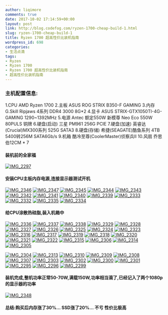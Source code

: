```yaml
---
author: liqimore
comments: true
date: 2017-10-02 17:14:59+00:00
layout: post
link: http://blog.codefog.com/ryzen-1700-cheap-build-1.html
slug: ryzen-1700-cheap-build-1
title: Ryzen 1700 超高性价比装机指南
wordpress_id: 698
categories:
- 生活点滴
tags:
- Ryzen
- Ryzen 1700
- Ryzen 1700 超高性价比装机指南
- 超高性价比装机指南
---
```


### 主机配置信息:


1.CPU AMD Ryzen 1700
2.主板 ASUS ROG STRIX B350-F GAMING
3.内存 G.Skill Ripjaws 4系列 DDR4 3000 8G*2
4.显卡 ASUS STRIX-GTX1050TI-4G-GAMING 1290~1392MHz
5.电源 Antec 额定550W 新模尊 Neo Eco 550W 80PULS 铜牌
6.硬盘(启动) 三星 PM961 256G PCIE
7.硬盘(加速) 英睿达(Crucial)MX300系列 525G SATA3
8.硬盘(存储) 希捷(SEAGATE)酷鱼系列 4TB 5400转256M SATA6Gb/s
9.机箱 酷冷至尊(CoolerMaster)侦察兵II
10.风扇 乔思伯12CM * 7


#### 装机前的全家福


[![IMG_2297](https://static.timelovelife.com/old/2017/10/IMG_2297-576x1024.jpg)](https://static.timelovelife.com/old/2017/10/IMG_2297.jpg)


#### 安装CPU主板内存电源,连接显示器测试开机


[![IMG_2346](https://static.timelovelife.com/old/2017/10/IMG_2346-768x1024.jpg)](https://static.timelovelife.com/old/2017/10/IMG_2346.jpg) [![IMG_2347](https://static.timelovelife.com/old/2017/10/IMG_2347-768x1024.jpg)](https://static.timelovelife.com/old/2017/10/IMG_2347.jpg) [![IMG_2345](https://static.timelovelife.com/old/2017/10/IMG_2345-1024x768.jpg)](https://static.timelovelife.com/old/2017/10/IMG_2345.jpg) [![IMG_2344](https://static.timelovelife.com/old/2017/10/IMG_2344-1024x768.jpg)](https://static.timelovelife.com/old/2017/10/IMG_2344.jpg) [![IMG_2343](https://static.timelovelife.com/old/2017/10/IMG_2343-1024x768.jpg)](https://static.timelovelife.com/old/2017/10/IMG_2343.jpg) [![IMG_2342](https://static.timelovelife.com/old/2017/10/IMG_2342-1024x768.jpg)](https://static.timelovelife.com/old/2017/10/IMG_2342.jpg) [![IMG_2341](https://static.timelovelife.com/old/2017/10/IMG_2341-768x1024.jpg)](https://static.timelovelife.com/old/2017/10/IMG_2341.jpg) [![IMG_2340](https://static.timelovelife.com/old/2017/10/IMG_2340-768x1024.jpg)](https://static.timelovelife.com/old/2017/10/IMG_2340.jpg) [![IMG_2339](https://static.timelovelife.com/old/2017/10/IMG_2339-768x1024.jpg)](https://static.timelovelife.com/old/2017/10/IMG_2339.jpg) [![IMG_2333](https://static.timelovelife.com/old/2017/10/IMG_2333-768x1024.jpg)](https://static.timelovelife.com/old/2017/10/IMG_2333.jpg) [![IMG_2332](https://static.timelovelife.com/old/2017/10/IMG_2332-768x1024.jpg)](https://static.timelovelife.com/old/2017/10/IMG_2332.jpg) [![IMG_2335](https://static.timelovelife.com/old/2017/10/IMG_2335-1024x768.jpg)](https://static.timelovelife.com/old/2017/10/IMG_2335.jpg) [![IMG_2334](https://static.timelovelife.com/old/2017/10/IMG_2334-768x1024.jpg)](https://static.timelovelife.com/old/2017/10/IMG_2334.jpg)


#### 给CPU涂散热硅脂,装入机箱中


[![IMG_2336](https://static.timelovelife.com/old/2017/10/IMG_2336-768x1024.jpg)](https://static.timelovelife.com/old/2017/10/IMG_2336.jpg) [![IMG_2337](https://static.timelovelife.com/old/2017/10/IMG_2337-768x1024.jpg)](https://static.timelovelife.com/old/2017/10/IMG_2337.jpg) [![IMG_2338](https://static.timelovelife.com/old/2017/10/IMG_2338-768x1024.jpg)](https://static.timelovelife.com/old/2017/10/IMG_2338.jpg) [![IMG_2329](https://static.timelovelife.com/old/2017/10/IMG_2329-1024x768.jpg)](https://static.timelovelife.com/old/2017/10/IMG_2329.jpg) [![IMG_2328](https://static.timelovelife.com/old/2017/10/IMG_2328-1024x768.jpg)](https://static.timelovelife.com/old/2017/10/IMG_2328.jpg) [![IMG_2327](https://static.timelovelife.com/old/2017/10/IMG_2327-768x1024.jpg)](https://static.timelovelife.com/old/2017/10/IMG_2327.jpg) [![IMG_2326](https://static.timelovelife.com/old/2017/10/IMG_2326-768x1024.jpg)](https://static.timelovelife.com/old/2017/10/IMG_2326.jpg) [![IMG_2325](https://static.timelovelife.com/old/2017/10/IMG_2325-768x1024.jpg)](https://static.timelovelife.com/old/2017/10/IMG_2325.jpg) [![IMG_2324](https://static.timelovelife.com/old/2017/10/IMG_2324-768x1024.jpg)](https://static.timelovelife.com/old/2017/10/IMG_2324.jpg) [![IMG_2323](https://static.timelovelife.com/old/2017/10/IMG_2323-768x1024.jpg)](https://static.timelovelife.com/old/2017/10/IMG_2323.jpg) [![IMG_2316](https://static.timelovelife.com/old/2017/10/IMG_2316-768x1024.jpg)](https://static.timelovelife.com/old/2017/10/IMG_2316.jpg) [![IMG_2317](https://static.timelovelife.com/old/2017/10/IMG_2317-768x1024.jpg)](https://static.timelovelife.com/old/2017/10/IMG_2317.jpg) [![IMG_2319](https://static.timelovelife.com/old/2017/10/IMG_2319-768x1024.jpg)](https://static.timelovelife.com/old/2017/10/IMG_2319.jpg) [![IMG_2318](https://static.timelovelife.com/old/2017/10/IMG_2318-768x1024.jpg)](https://static.timelovelife.com/old/2017/10/IMG_2318.jpg) [![IMG_2320](https://static.timelovelife.com/old/2017/10/IMG_2320-768x1024.jpg)](https://static.timelovelife.com/old/2017/10/IMG_2320.jpg) [![IMG_2321](https://static.timelovelife.com/old/2017/10/IMG_2321-768x1024.jpg)](https://static.timelovelife.com/old/2017/10/IMG_2321.jpg) [![IMG_2322](https://static.timelovelife.com/old/2017/10/IMG_2322-768x1024.jpg)](https://static.timelovelife.com/old/2017/10/IMG_2322.jpg) [![IMG_2315](https://static.timelovelife.com/old/2017/10/IMG_2315-768x1024.jpg)](https://static.timelovelife.com/old/2017/10/IMG_2315.jpg) [![IMG_2306](https://static.timelovelife.com/old/2017/10/IMG_2306-1024x768.jpg)](https://static.timelovelife.com/old/2017/10/IMG_2306.jpg) [![IMG_2314](https://static.timelovelife.com/old/2017/10/IMG_2314-1024x768.jpg)](https://static.timelovelife.com/old/2017/10/IMG_2314.jpg) [![IMG_2305](https://static.timelovelife.com/old/2017/10/IMG_2305-1024x768.jpg)](https://static.timelovelife.com/old/2017/10/IMG_2305.jpg)



[![IMG_2304](https://static.timelovelife.com/old/2017/10/IMG_2304-1024x768.jpg)](https://static.timelovelife.com/old/2017/10/IMG_2304.jpg) [![IMG_2313](https://static.timelovelife.com/old/2017/10/IMG_2313-768x1024.jpg)](https://static.timelovelife.com/old/2017/10/IMG_2313.jpg) [![IMG_2310](https://static.timelovelife.com/old/2017/10/IMG_2310-768x1024.jpg)](https://static.timelovelife.com/old/2017/10/IMG_2310.jpg) [![IMG_2309](https://static.timelovelife.com/old/2017/10/IMG_2309-1024x768.jpg)](https://static.timelovelife.com/old/2017/10/IMG_2309.jpg) [![IMG_2308](https://static.timelovelife.com/old/2017/10/IMG_2308-1024x768.jpg)](https://static.timelovelife.com/old/2017/10/IMG_2308.jpg) [![IMG_2307](https://static.timelovelife.com/old/2017/10/IMG_2307-1024x768.jpg)](https://static.timelovelife.com/old/2017/10/IMG_2307.jpg) [![IMG_2303](https://static.timelovelife.com/old/2017/10/IMG_2303-1024x768.jpg)](https://static.timelovelife.com/old/2017/10/IMG_2303.jpg) [![IMG_2302](https://static.timelovelife.com/old/2017/10/IMG_2302-1024x768.jpg)](https://static.timelovelife.com/old/2017/10/IMG_2302.jpg) [![IMG_2300](https://static.timelovelife.com/old/2017/10/IMG_2300-1024x768.jpg)](https://static.timelovelife.com/old/2017/10/IMG_2300.jpg) [![IMG_2301](https://static.timelovelife.com/old/2017/10/IMG_2301-1024x768.jpg)](https://static.timelovelife.com/old/2017/10/IMG_2301.jpg) [![IMG_2295](https://static.timelovelife.com/old/2017/10/IMG_2295-1024x768.jpg)](https://static.timelovelife.com/old/2017/10/IMG_2295.jpg) [![IMG_2296](https://static.timelovelife.com/old/2017/10/IMG_2296-1024x768.jpg)](https://static.timelovelife.com/old/2017/10/IMG_2296.jpg) [![IMG_2299](https://static.timelovelife.com/old/2017/10/IMG_2299-1024x768.jpg)](https://static.timelovelife.com/old/2017/10/IMG_2299.jpg)


#### 装机完成,整机功率正常50-70W,满载150W,功率相当滴了,已经记入了两个1080p的显示器的功率


[![IMG_2348](https://static.timelovelife.com/old/2017/10/IMG_2348-1024x768.jpg)](https://static.timelovelife.com/old/2017/10/IMG_2348.jpg)


#### 总结:购买后内存涨了30%... SSD涨了20%... 不亏 性价比极高
